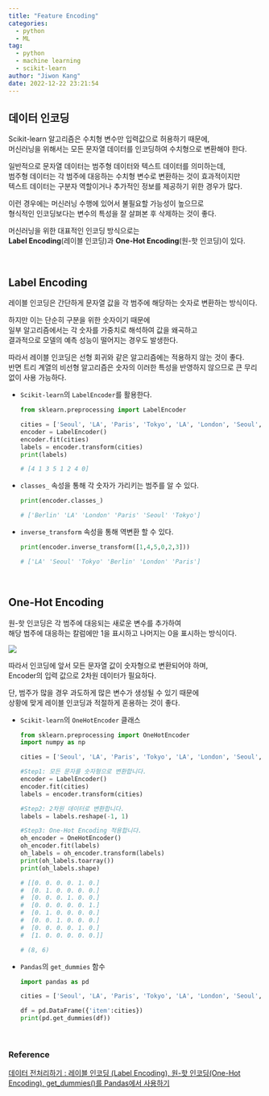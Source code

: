 ```yaml
---
title: "Feature Encoding"
categories:
  - python
  - ML
tag:
  - python
  - machine learning
  - scikit-learn
author: "Jiwon Kang"
date: 2022-12-22 23:21:54
---
```


## 데이터 인코딩

Scikit-learn 알고리즘은 수치형 변수만 입력값으로 허용하기 때문에,  
머신러닝을 위해서는 모든 문자열 데이터를 인코딩하여 수치형으로 변환해야 한다.

일반적으로 문자열 데이터는 범주형 데이터와 텍스트 데이터를 의미하는데,  
범주형 데이터는 각 범주에 대응하는 수치형 변수로 변환하는 것이 효과적이지만  
텍스트 데이터는 구분자 역할이거나 추가적인 정보를 제공하기 위한 경우가 많다.

이런 경우에는 머신러닝 수행에 있어서 불필요할 가능성이 높으므로  
형식적인 인코딩보다는 변수의 특성을 잘 살펴본 후 삭제하는 것이 좋다.

머신러닝을 위한 대표적인 인코딩 방식으로는  
**Label Encoding**(레이블 인코딩)과 **One-Hot Encoding**(원-핫 인코딩)이 있다.

<br>


## Label Encoding

레이블 인코딩은 간단하게 문자열 값을 각 범주에 해당하는 숫자로 변환하는 방식이다.

하지만 이는 단순히 구분을 위한 숫자이기 때문에  
일부 알고리즘에서는 각 숫자를 가중치로 해석하여 값을 왜곡하고  
결과적으로 모델의 예측 성능이 떨어지는 경우도 발생한다.

따라서 레이블 인코딩은 선형 회귀와 같은 알고리즘에는 적용하지 않는 것이 좋다.  
반면 트리 계열의 비선형 알고리즘은 숫자의 이러한 특성을 반영하지 않으므로 큰 무리 없이 사용 가능하다.

- `Scikit-learn`의 `LabelEncoder`를 활용한다.
    
    ```python
    from sklearn.preprocessing import LabelEncoder
    
    cities = ['Seoul', 'LA', 'Paris', 'Tokyo', 'LA', 'London', 'Seoul', 'Berlin']
    encoder = LabelEncoder()
    encoder.fit(cities)
    labels = encoder.transform(cities)
    print(labels)
    
    # [4 1 3 5 1 2 4 0]
    ```
    
- `classes_` 속성을 통해 각 숫자가 가리키는 범주를 알 수 있다.
    
    ```python
    print(encoder.classes_)
    
    # ['Berlin' 'LA' 'London' 'Paris' 'Seoul' 'Tokyo']
    ```
    
- `inverse_transform` 속성을 통해 역변환 할 수 있다.
    
    ```python
    print(encoder.inverse_transform([1,4,5,0,2,3]))
    
    # ['LA' 'Seoul' 'Tokyo' 'Berlin' 'London' 'Paris']
    ```

<br>

## One-Hot Encoding

원-핫 인코딩은 각 범주에 대응되는 새로운 변수를 추가하여  
해당 범주에 대응하는 칼럼에만 1을 표시하고 나머지는 0을 표시하는 방식이다. 

![](/images/Python/ML/Feature_Encoding.png)

따라서 인코딩에 앞서 모든 문자열 값이 숫자형으로 변환되어야 하며,  
Encoder의 입력 값으로 2차원 데이터가 필요하다.

단, 범주가 많을 경우 과도하게 많은 변수가 생성될 수 있기 때문에  
상황에 맞게 레이블 인코딩과 적절하게 혼용하는 것이 좋다.

- `Scikit-learn`의 `OneHotEncoder` 클래스
    
    ```python
    from sklearn.preprocessing import OneHotEncoder
    import numpy as np
    
    cities = ['Seoul', 'LA', 'Paris', 'Tokyo', 'LA', 'London', 'Seoul', 'Berlin']
    
    #Step1: 모든 문자를 숫자형으로 변환합니다.
    encoder = LabelEncoder()
    encoder.fit(cities)
    labels = encoder.transform(cities)
    
    #Step2: 2차원 데이터로 변환합니다.
    labels = labels.reshape(-1, 1)
    
    #Step3: One-Hot Encoding 적용합니다.
    oh_encoder = OneHotEncoder()
    oh_encoder.fit(labels)
    oh_labels = oh_encoder.transform(labels)
    print(oh_labels.toarray())
    print(oh_labels.shape)
    
    # [[0. 0. 0. 0. 1. 0.]
    #  [0. 1. 0. 0. 0. 0.]
    #  [0. 0. 0. 1. 0. 0.]
    #  [0. 0. 0. 0. 0. 1.]
    #  [0. 1. 0. 0. 0. 0.]
    #  [0. 0. 1. 0. 0. 0.]
    #  [0. 0. 0. 0. 1. 0.]
    #  [1. 0. 0. 0. 0. 0.]]
    
    # (8, 6)
    ```
    
- `Pandas`의 `get_dummies` 함수
    
    ```python
    import pandas as pd
    
    cities = ['Seoul', 'LA', 'Paris', 'Tokyo', 'LA', 'London', 'Seoul', 'Berlin']
    
    df = pd.DataFrame({'item':cities})
    print(pd.get_dummies(df))
    ```
    
<br>

### Reference
[데이터 전처리하기 : 레이블 인코딩 (Label Encoding), 원-핫 인코딩(One-Hot Encoding), get_dummies()를 Pandas에서 사용하기](https://nicola-ml.tistory.com/62)